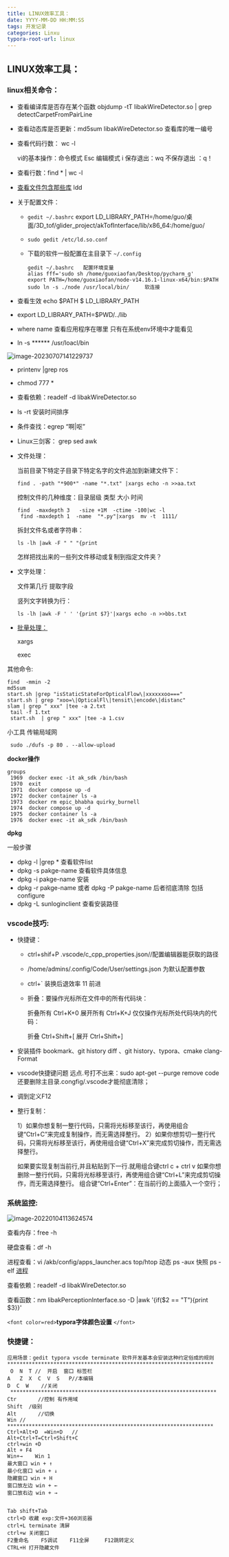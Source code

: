```yaml
---
title: LINUX效率工具：
date: YYYY-MM-DD HH:MM:SS
tags: 开发记录
categories: Linxu
typora-root-url: linux
---
```

## LINUX效率工具：

### **linux相关命令：**

- 查看编译库是否存在某个函数 objdump  -tT libakWireDetector.so | grep detectCarpetFromPairLine
- 查看动态库是否更新：md5sum libakWireDetector.so   查看库的唯一编号
- 查看代码行数： wc -l

  vi的基本操作：命令模式 Esc 编辑模式 i 保存退出：wq 不保存退出 ：q！
- 查看行数：find * | wc -l
- [查看文件包含那些库](https://blog.csdn.net/mayue_web/article/details/104019036) ldd
- 关于配置文件：

  - `gedit ~/.bashrc`    export LD_LIBRARY_PATH=/home/guo/桌面/3D_tof/glider_project/akTofInterface/lib/x86_64:/home/guo/
  - `sudo gedit /etc/ld.so.conf`
  - 下载的软件一般配置在主目录下 `~/.config`

    ```shell
    gedit ~/.bashrc   配置环境变量
    alias fff='sudo sh /home/guoxiaofan/Desktop/pycharm_g'
    export PATH=/home/guoxiaofan/node-v14.16.1-linux-x64/bin:$PATH
    sudo ln -s ./node /usr/local/bin/     软连接
    ```
- 查看生效 echo $PATH      $ LD_LIBRARY_PATH
- export LD_LIBRARY_PATH=$PWD/../lib
- where name  查看应用程序在哪里  只有在系统env环境中才能看见
- ln -s     ******       /usr/loacl/bin

![image-20230707141229737](image-20230707141229737.png)

- printenv |grep ros
- chmod 777 *
- 查看依赖：readelf -d libakWireDetector.so
- ls -rt 安装时间排序
- 条件查找：egrep “啊|呕”
- Linux三剑客： grep sed awk
- 文件处理：

  当前目录下特定子目录下特定名字的文件追加到新建文件下：

  ```shell
  find . -path "*900*" -name "*.txt" |xargs echo -n >>aa.txt
  ```

  控制文件的几种维度：目录层级 类型  大小 时间

  ```shell
  find  -maxdepth 3   -size +1M  -ctime -100|wc -l
   find -maxdepth 1  -name  "*.py"|xargs  mv -t  1111/
  ```

  拆封文件名或者字符串：

  ```shell
  ls -lh |awk -F " " "{print 
  ```

  怎样把找出来的一些列文件移动或复制到指定文件夹？
- 文字处理：

  文件第几行 提取字段

  竖列文字转换为行：

  ```shell
  ls -lh |awk -F ' ' '{print $7}'|xargs echo -n >>bbs.txt
  ```
- [批量处理：](https://www.cnblogs.com/xusx/p/6041089.html)

  xargs

  exec

其他命令:

```shell
find  -mmin -2
md5sum
start.sh |grep "isStaticStateForOpticalFlow\|xxxxxxoo==="
start.sh | grep "xoo=\|OpticalFl\|tensit\|encode\|distanc"
slam | grep " xxx" |tee -a 2.txt
 tail -f 1.txt
 start.sh  | grep " xxx" |tee -a 1.csv

```

小工具 传输局域网

` sudo ./dufs -p 80 . --allow-upload`

**docker操作**

```
groups 
 1969  docker exec -it ak_sdk /bin/bash
 1970  exit
 1971  docker compose up -d 
 1972  docker container ls -a
 1973  docker rm epic_bhabha quirky_burnell 
 1974  docker compose up -d 
 1975  docker container ls -a
 1976  docker exec -it ak_sdk /bin/bash
```

**dpkg**

一般步骤

- dpkg -l |grep *    查看软件list
- dpkg -s pakge-name 查看软件具体信息
- dpkg -i pakge-name 安装
- dpkg -r pakge-name    或者 dpkg -P pakge-name  后者彻底清除 包括configure
- dpkg -L sunloginclient   查看安装路径

### vscode技巧:

- 快捷键：

  - ctrl+shif+P .vscode/c_cpp_properties.json//配置编辑器能获取的路径
  - /home/admins/.config/Code/User/settings.json 为默认配置参数
  - ctrl+` 装换后退效率  11 前进
  - 折叠：要操作光标所在文件中的所有代码块：

    折叠所有 Ctrl+K+0
    展开所有 Ctrl+K+J
    仅仅操作光标所处代码块内的代码：[](//对该像素是否为黄色进行判断)

    折叠 Ctrl+Shift+[
    展开 Ctrl+Shift+]
- 安装插件 bookmark、git history diff 、git history、typora、cmake  clang-Format
- vscode快捷键问题 远点.号打不出来：sudo apt-get --purge remove code   还要删除主目录.congfig/.vscode才能彻底清除；
- 调到定义F12
- 整行复制：

  1）如果你想复制一整行代码，只需将光标移至该行，再使用组合键“Ctrl+C”来完成复制操作，而无需选择整行。
  2）如果你想剪切一整行代码，只需将光标移至该行，再使用组合键“Ctrl+X”来完成剪切操作，而无需选择整行。

  如果要实现复制当前行,并且粘贴到下一行.就用组合键ctrl c + ctrl v
  如果你想删除一整行代码，只需将光标移至该行，再使用组合键“Ctrl+L”来完成剪切操作，而无需选择整行。
  组合键“Ctrl+Enter”：在当前行的上面插入一个空行；

### **系统监控**:

![image-20220104113624574](image-20220104113624574.png)

查看内存：free -h

硬盘查看：df -h

进程查看：vi /akb/config/apps_launcher.acs   top/htop 动态  ps -aux 快照 	  ps -elf   [进程](https://www.jianshu.com/p/002efd45ea46)

查看依赖：readelf -d libakWireDetector.so

查看函数：nm  libakPerceptionInterface.so  -D |awk '{if($2 == "T"){print $3}}'

`<font color=red>`**typora字体颜色设置** `</font>`

### **快捷键：**

```shell
应用场景：gedit typora vscde terminate 软件开发基本会安装这种约定俗成的规则
*******************************************************************
 O	N  T //  开启  窗口 标签栏
A	Z  X  C  V  S   P//本编辑                  
D  C  W    //关闭                               
 *******************************************************************
Ctr       //控制 有作用域
Shift  /级别
Alt       //切换
Win //
*******************************************************************
Ctrl+Alt+D  =Win+D   //
Alt+Ctrl+T=Ctrl+Shift+C
ctrl+win +D
Alt + F4  
Win+→    Win 1
最大窗口 win + ↑
最小化窗口 win + ↓
隐藏窗口 win + H
窗口放左边 win + ←
窗口放右边 win + →


Tab shift+Tab
ctrl+D 收藏 exp:文件+360浏览器
ctrl+L terminate 清屏
ctrl+w 关闭窗口
F2重命名    F5调试    F11全屏     F12跳转定义 
CTRL+H 打开隐藏文件

```
